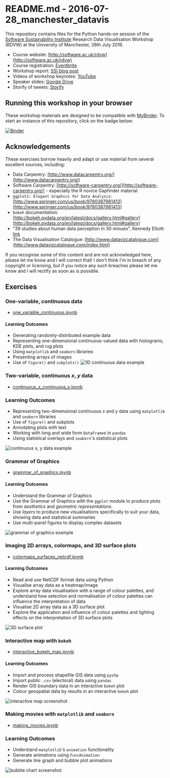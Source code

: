 # README.md - 2016-07-28_manchester_datavis

This repository contains files for the Python hands-on session of the [Software Sustainability Institute](http://software.ac.uk/) Research Data Visualisation Workshop (RDVW) at the University of Manchester, 28th July 2016.

* Course website: [http://software.ac.uk/rdvw](http://software.ac.uk/rdvw)
* Course registration: [Eventbrite](http://www.eventbrite.com/e/research-data-visualisation-workshop-rdvw-tickets-25927808774?aff=SSILandingPage)
* Workshop report: [SSI blog post](https://www.software.ac.uk/blog/2016-08-17-research-data-visualisation-workshop-report)
* Videos of workshop keynotes: [YouTube](https://www.youtube.com/playlist?list=PLpX1jXuNTXGrjl6CxJ6Cly1GKO1su9yeD)
* Speaker slides: [Google Drive](https://drive.google.com/drive/u/0/folders/0B7Jaz2j9AIcWbkRoYy1Ib0ZULWs)
* Storify of tweets: [Storify](https://storify.com/SoftwareSaved/research-data-visualisation-workshop)

## Running this workshop in your browser

These workshop materials are designed to be compatible with [MyBinder](mybinder.org). To start an instance of this repository, click on the badge below:

[![Binder](https://mybinder.org/badge.svg)](https://mybinder.org/v2/gh/widdowquinn/Teaching-Data-Visualisation/master?filepath=index.ipynb)

## Acknowledgements

These exercises borrow heavily and adapt or use material from several excellent sources, including:

* Data Carpentry: [http://www.datacarpentry.org/](http://www.datacarpentry.org/)
* Software Carpentry: [http://software-carpentry.org/](http://software-carpentry.org/) - especially the R novice Gapfinder material
* `ggplot2: Elegant Graphics for Data Analysis`: [http://www.springer.com/us/book/9780387981413](http://www.springer.com/us/book/9780387981413)
* `bokeh` documentation: [http://bokeh.pydata.org/en/latest/docs/gallery.html#gallery](http://bokeh.pydata.org/en/latest/docs/gallery.html#gallery)
* "39 studies about human data perception in 30 minues", Kennedy Elliott: [link](https://medium.com/@kennelliott/39-studies-about-human-perception-in-30-minutes-4728f9e31a73#.wgrldy54e)
* The Data Visualisation Catalogue: [http://www.datavizcatalogue.com](http://www.datavizcatalogue.com/index.html)


If you recognise some of this content and are not acknowledged here, please let me know and I will correct that! I don't think I'm in breach of any copyright or licensing, but if you notice any such breaches please let me know and I will rectify as soon as is possible.

## Exercises

### One-variable, continuous data

* [one_variable_continuous.ipynb](exercises/one_variable_continuous/one_variable_continuous.html)

#### Learning Outcomes

* Generating randomly-distributed example data
* Representing one-dimensional continuous-valued data with histograms, KDE plots, and rug plots
* Using `matplotlib` and `seaborn` libraries
* Presenting arrays of images
* Use of `figure()` and `subplots()`
![1D continuous data example](exercises/one_variable_continuous/images/intro_image.png)

### Two-variable, continuous *x*, *y* data

* [continuous_x_continuous_y.ipynb](exercises/two_variables/continuous_x_continuous_y.html)

### Learning Outcomes

* Representing two-dimensional continuous *x* and *y* data using `matplotlib` and `seaborn` libraries
* Use of `figure()` and subplots
* Annotating plots with text
* Working with long and wide form `DataFrame`s in `pandas`
* Using statistical overlays and `seaborn`'s statistical plots

![continuous x, y data example](exercises/two_variables/images/intro_image_continuous_xy.png)

### Grammar of Graphics

* [grammar_of_graphics.ipynb](exercises/grammar_of_graphics/grammar_of_graphics.html)

#### Learning Outcomes

* Understand the Grammar of Graphics
* Use the Grammar of Graphics with the `ggplot` module to produce plots from *aesthetics* and *geometric representations*.
* Use *layers* to produce new visualisations specifically to suit your data, showing data and statistical summaries
* Use multi-panel figures to display complex datasets

![grammar of graphics example](exercises/grammar_of_graphics/images/gog.png)

### Imaging 2D arrays, colormaps, and 3D surface plots

* [colormaps_surfaces_netcdf.ipynb](exercises/colormaps_surfaces_netcdf/colormaps_surfaces_netcdf.html)

#### Learning Outcomes

* Read and use NetCDF format data using Python
* Visualise array data as a heatmap/image
* Explore array data visualisation with a range of colour palettes, and understand how selection and normalisation of colour palettes can influence the interpretation of data
* Visualise 2D array data as a 3D surface plot
* Explore the application and influence of colour palettes and lighting effects on the interpretation of 3D surface plots

![3D surface plot](exercises/colormaps_surfaces_netcdf/images/intro_image.png)

### Interactive map with `bokeh`

* [interactive_bokeh_map.ipynb](exercises/interactive_bokeh_map/interactive_bokeh_map.html)

#### Learning Outcomes

* Import and process shapefile GIS data using `pyshp`
* Import public `.csv` (electoral) data using `pandas`
* Render GIS boundary data in an interactive `bokeh` plot
* Colour geospatial data by results in an interactive `bokeh` plot

![interactive map screenshot](exercises/interactive_bokeh_map/images/eu_ref_manchester.png)

### Making movies with `matplotlib` and `seaborn`

* [making_movies.ipynb](exercises/making_movies/making_movies.html)

### Learning Outcomes

* Understand `matplotlib`'s `animation` functionality
* Generate animations using `FuncAnimation`
* Generate line graph and bubble plot animations

![bubble chart screenshot](exercises/making_movies/images/intro_image.png)
